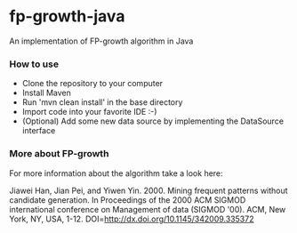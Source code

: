# fp-growth-java
An implementation of FP-growth algorithm in Java

### How to use
* Clone the repository to your computer
* Install Maven
* Run 'mvn clean install' in the base directory
* Import code into your favorite IDE :-)
* (Optional) Add some new data source by implementing the DataSource interface

### More about FP-growth

For more information about the algorithm take a look here:

Jiawei Han, Jian Pei, and Yiwen Yin. 2000. Mining frequent patterns without candidate generation. In Proceedings of the 2000 ACM SIGMOD international conference on Management of data (SIGMOD '00). ACM, New York, NY, USA, 1-12. DOI=http://dx.doi.org/10.1145/342009.335372
